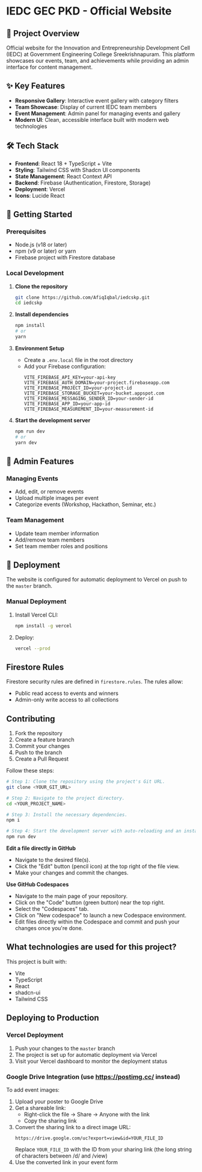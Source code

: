 # IEDC GEC PKD - Official Website

## 📌 Project Overview

Official website for the Innovation and Entrepreneurship Development Cell (IEDC) at Government Engineering College Sreekrishnapuram. This platform showcases our events, team, and achievements while providing an admin interface for content management.

## ✨ Key Features

- **Responsive Gallery**: Interactive event gallery with category filters
- **Team Showcase**: Display of current IEDC team members
- **Event Management**: Admin panel for managing events and gallery
- **Modern UI**: Clean, accessible interface built with modern web technologies

## 🛠️ Tech Stack

- **Frontend**: React 18 + TypeScript + Vite
- **Styling**: Tailwind CSS with Shadcn UI components
- **State Management**: React Context API
- **Backend**: Firebase (Authentication, Firestore, Storage)
- **Deployment**: Vercel
- **Icons**: Lucide React

## 🚀 Getting Started

### Prerequisites

- Node.js (v18 or later)
- npm (v9 or later) or yarn
- Firebase project with Firestore database

### Local Development

1. **Clone the repository**
   ```bash
   git clone https://github.com/AfiqIqbal/iedcskp.git
   cd iedcskp
   ```

2. **Install dependencies**
   ```bash
   npm install
   # or
   yarn
   ```

3. **Environment Setup**
   - Create a `.env.local` file in the root directory
   - Add your Firebase configuration:
     ```
     VITE_FIREBASE_API_KEY=your-api-key
     VITE_FIREBASE_AUTH_DOMAIN=your-project.firebaseapp.com
     VITE_FIREBASE_PROJECT_ID=your-project-id
     VITE_FIREBASE_STORAGE_BUCKET=your-bucket.appspot.com
     VITE_FIREBASE_MESSAGING_SENDER_ID=your-sender-id
     VITE_FIREBASE_APP_ID=your-app-id
     VITE_FIREBASE_MEASUREMENT_ID=your-measurement-id
     ```

4. **Start the development server**
   ```bash
   npm run dev
   # or
   yarn dev
   ```

## 📝 Admin Features

### Managing Events
- Add, edit, or remove events
- Upload multiple images per event
- Categorize events (Workshop, Hackathon, Seminar, etc.)

### Team Management
- Update team member information
- Add/remove team members
- Set team member roles and positions

## 🚀 Deployment

The website is configured for automatic deployment to Vercel on push to the `master` branch.

### Manual Deployment

1. Install Vercel CLI:
   ```bash
   npm install -g vercel
   ```

2. Deploy:
   ```bash
   vercel --prod
   ```

## Firestore Rules

Firestore security rules are defined in `firestore.rules`. The rules allow:
- Public read access to events and winners
- Admin-only write access to all collections

## Contributing

1. Fork the repository
2. Create a feature branch
3. Commit your changes
4. Push to the branch
5. Create a Pull Request

Follow these steps:

```sh
# Step 1: Clone the repository using the project's Git URL.
git clone <YOUR_GIT_URL>

# Step 2: Navigate to the project directory.
cd <YOUR_PROJECT_NAME>

# Step 3: Install the necessary dependencies.
npm i

# Step 4: Start the development server with auto-reloading and an instant preview.
npm run dev
```

**Edit a file directly in GitHub**

- Navigate to the desired file(s).
- Click the "Edit" button (pencil icon) at the top right of the file view.
- Make your changes and commit the changes.

**Use GitHub Codespaces**

- Navigate to the main page of your repository.
- Click on the "Code" button (green button) near the top right.
- Select the "Codespaces" tab.
- Click on "New codespace" to launch a new Codespace environment.
- Edit files directly within the Codespace and commit and push your changes once you're done.

## What technologies are used for this project?

This project is built with:

- Vite
- TypeScript
- React
- shadcn-ui
- Tailwind CSS

## Deploying to Production

### Vercel Deployment
1. Push your changes to the `master` branch
2. The project is set up for automatic deployment via Vercel
3. Visit your Vercel dashboard to monitor the deployment status

### Google Drive Integration (use https://postimg.cc/ instead)
To add event images:
1. Upload your poster to Google Drive
2. Get a shareable link:
   - Right-click the file → Share → Anyone with the link
   - Copy the sharing link
3. Convert the sharing link to a direct image URL:
   ```
   https://drive.google.com/uc?export=view&id=YOUR_FILE_ID
   ```
   Replace `YOUR_FILE_ID` with the ID from your sharing link (the long string of characters between /d/ and /view)
4. Use the converted link in your event form

